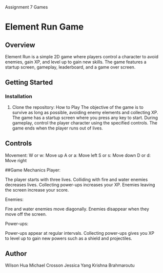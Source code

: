 Assignment 7 Games
# Element Run Game

## Overview
Element Run is a simple 2D game where players control a character to avoid enemies, gain XP, and level up to gain new skills. The game features a startup screen, gameplay, leaderboard, and a game over screen.

## Getting Started

### Installation
1. Clone the repository:
How to Play
The objective of the game is to survive as long as possible, avoiding enemy elements and collecting XP. The game has a startup screen where you press any key to start. During gameplay, control the player character using the specified controls. The game ends when the player runs out of lives.

## Controls
Movement:
W or w: Move up
A or a: Move left
S or s: Move down
D or d: Move right

##Game Mechanics
Player:

The player starts with three lives.
Colliding with fire and water enemies decreases lives.
Collecting power-ups increases your XP.
Enemies leaving the screen increase your score.

Enemies:

Fire and water enemies move diagonally.
Enemies disappear when they move off the screen.

Power-ups:

Power-ups appear at regular intervals.
Collecting power-ups gives you XP to level up to gain new powers such as a shield and projectiles.


## Author
Wilson Hua
Michael Crosson
Jessica Yang
Krishna Brahmaroutu
